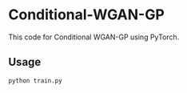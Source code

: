 # Conditional-WGAN-GP
This code for Conditional WGAN-GP using PyTorch.


## Usage
```python
python train.py
```
